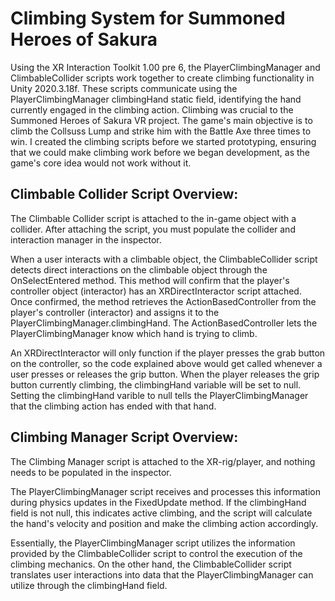 # Climbing System for Summoned Heroes of Sakura

Using the XR Interaction Toolkit 1.00 pre 6, the PlayerClimbingManager and ClimbableCollider scripts work together to create climbing functionality in Unity 2020.3.18f. These scripts communicate using the PlayerClimbingManager climbingHand static field, identifying the hand currently engaged in the climbing action. Climbing was crucial to the Summoned Heroes of Sakura VR project. The game's main objective is to climb the Collsuss Lump and strike him with the Battle Axe three times to win. I created the climbing scripts before we started prototyping, ensuring that we could make climbing work before we began development, as the game's core idea would not work without it.

## Climbable Collider Script Overview:

The Climbable Collider script is attached to the in-game object with a collider. After attaching the script, you must populate the collider and interaction manager in the inspector.



When a user interacts with a climbable object, the ClimbableCollider script detects direct interactions on the climbable object through the OnSelectEntered method. This method will confirm that the player's controller object (interactor) has an XRDirectInteractor script attached. Once confirmed, the method retrieves the ActionBasedController from the player's controller (interactor) and assigns it to the PlayerClimbingManager.climbingHand. The ActionBasedController lets the PlayerClimbingManager know which hand is trying to climb.

An XRDirectInteractor will only function if the player presses the grab button on the controller, so the code explained above would get called whenever a user presses or releases the grip button. When the player releases the grip button currently climbing, the climbingHand variable will be set to null. Setting the climbingHand varible to null tells the PlayerClimbingManager that the climbing action has ended with that hand.


## Climbing Manager Script Overview:

The Climbing Manager script is attached to the XR-rig/player, and nothing needs to be populated in the inspector.



The PlayerClimbingManager script receives and processes this information during physics updates in the FixedUpdate method. If the climbingHand field is not null, this indicates active climbing, and the script will calculate the hand's velocity and position and make the climbing action accordingly.

Essentially, the PlayerClimbingManager script utilizes the information provided by the ClimbableCollider script to control the execution of the climbing mechanics. On the other hand, the ClimbableCollider script translates user interactions into data that the PlayerClimbingManager can utilize through the climbingHand field. 
##

